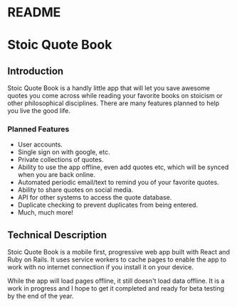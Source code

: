 # README

# Stoic Quote Book

## Introduction
Stoic Quote Book is a handly little app that will let you save awesome quotes you come across while reading your favorite books on stoicism or other philosophical disciplines. There are many features planned to help you live the good life.

### Planned Features
* User accounts.
* Single sign on with google, etc.
* Private collections of quotes.
* Ability to use the app offline, even add quotes etc, which will be synced when you are back online.
* Automated periodic email/text to remind you of your favorite quotes.
* Ability to share quotes on social media.
* API for other systems to access the quote database.
* Duplicate checking to prevent duplicates from being entered.
* Much, much more!

## Technical Description
Stoic Quote Book is a mobile first, progressive web app built with React and Ruby on Rails. It uses service workers to cache pages to enable the app to work with no internet connection if you install it on your device.

While the app will load pages offline, it still doesn't load data offline. It is a work in progress and I hope to get it completed and ready for beta testing by the end of the year.
